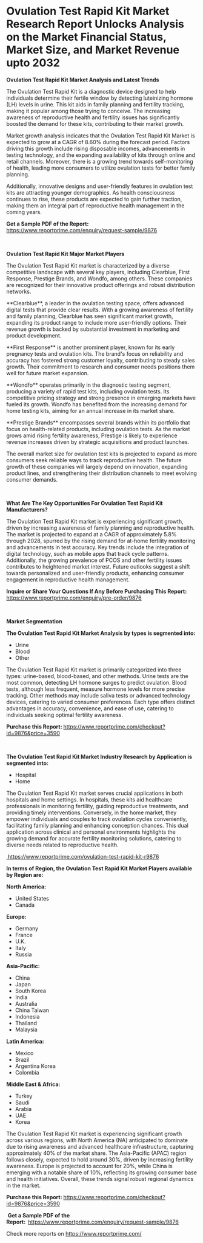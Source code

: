 <p><h1>Ovulation Test Rapid Kit Market Research Report Unlocks Analysis on the Market Financial Status, Market Size, and Market Revenue upto 2032</h1></p><p><strong>Ovulation Test Rapid Kit Market Analysis and Latest Trends</strong></p>
<p><p>The Ovulation Test Rapid Kit is a diagnostic device designed to help individuals determine their fertile window by detecting luteinizing hormone (LH) levels in urine. This kit aids in family planning and fertility tracking, making it popular among those trying to conceive. The increasing awareness of reproductive health and fertility issues has significantly boosted the demand for these kits, contributing to their market growth.</p><p>Market growth analysis indicates that the Ovulation Test Rapid Kit Market is expected to grow at a CAGR of 8.60% during the forecast period. Factors driving this growth include rising disposable incomes, advancements in testing technology, and the expanding availability of kits through online and retail channels. Moreover, there is a growing trend towards self-monitoring of health, leading more consumers to utilize ovulation tests for better family planning.</p><p>Additionally, innovative designs and user-friendly features in ovulation test kits are attracting younger demographics. As health consciousness continues to rise, these products are expected to gain further traction, making them an integral part of reproductive health management in the coming years.</p></p>
<p><strong>Get a Sample PDF of the Report:&nbsp;</strong> <a href="https://www.reportprime.com/enquiry/request-sample/9876?utm_campaign=2463&utm_medium=2&utm_source=Github&utm_content=ia&utm_term=20032025&utm_id=ovulation-test-rapid-kit">https://www.reportprime.com/enquiry/request-sample/9876</a></p>
<p>&nbsp;</p>
<p><strong>Ovulation Test Rapid Kit Major Market Players</strong></p>
<p><p>The Ovulation Test Rapid Kit market is characterized by a diverse competitive landscape with several key players, including Clearblue, First Response, Prestige Brands, and Wondfo, among others. These companies are recognized for their innovative product offerings and robust distribution networks.</p><p>**Clearblue**, a leader in the ovulation testing space, offers advanced digital tests that provide clear results. With a growing awareness of fertility and family planning, Clearblue has seen significant market growth, expanding its product range to include more user-friendly options. Their revenue growth is backed by substantial investment in marketing and product development.</p><p>**First Response** is another prominent player, known for its early pregnancy tests and ovulation kits. The brand's focus on reliability and accuracy has fostered strong customer loyalty, contributing to steady sales growth. Their commitment to research and consumer needs positions them well for future market expansion.</p><p>**Wondfo** operates primarily in the diagnostic testing segment, producing a variety of rapid test kits, including ovulation tests. Its competitive pricing strategy and strong presence in emerging markets have fueled its growth. Wondfo has benefited from the increasing demand for home testing kits, aiming for an annual increase in its market share.</p><p>**Prestige Brands** encompasses several brands within its portfolio that focus on health-related products, including ovulation tests. As the market grows amid rising fertility awareness, Prestige is likely to experience revenue increases driven by strategic acquisitions and product launches.</p><p>The overall market size for ovulation test kits is projected to expand as more consumers seek reliable ways to track reproductive health. The future growth of these companies will largely depend on innovation, expanding product lines, and strengthening their distribution channels to meet evolving consumer demands.</p></p>
<p>&nbsp;</p>
<p><strong>What Are The Key Opportunities For Ovulation Test Rapid Kit Manufacturers?</strong></p>
<p><p>The Ovulation Test Rapid Kit market is experiencing significant growth, driven by increasing awareness of family planning and reproductive health. The market is projected to expand at a CAGR of approximately 5.8% through 2028, spurred by the rising demand for at-home fertility monitoring and advancements in test accuracy. Key trends include the integration of digital technology, such as mobile apps that track cycle patterns. Additionally, the growing prevalence of PCOS and other fertility issues contributes to heightened market interest. Future outlooks suggest a shift towards personalized and user-friendly products, enhancing consumer engagement in reproductive health management.</p></p>
<p><strong>Inquire or Share Your Questions If Any Before Purchasing This Report:</strong> <a href="https://www.reportprime.com/enquiry/pre-order/9876?utm_campaign=2463&utm_medium=2&utm_source=Github&utm_content=ia&utm_term=20032025&utm_id=ovulation-test-rapid-kit">https://www.reportprime.com/enquiry/pre-order/9876</a></p>
<p>&nbsp;</p>
<p><strong>Market Segmentation</strong></p>
<p><strong>The Ovulation Test Rapid Kit Market Analysis by types is segmented into:</strong></p>
<p><ul><li>Urine</li><li>Blood</li><li>Other</li></ul></p>
<p><p>The Ovulation Test Rapid Kit market is primarily categorized into three types: urine-based, blood-based, and other methods. Urine tests are the most common, detecting LH hormone surges to predict ovulation. Blood tests, although less frequent, measure hormone levels for more precise tracking. Other methods may include saliva tests or advanced technology devices, catering to varied consumer preferences. Each type offers distinct advantages in accuracy, convenience, and ease of use, catering to individuals seeking optimal fertility awareness.</p></p>
<p><strong>Purchase this Report:&nbsp;</strong><a href="https://www.reportprime.com/checkout?id=9876&price=3590&utm_campaign=2463&utm_medium=2&utm_source=Github&utm_content=ia&utm_term=20032025&utm_id=ovulation-test-rapid-kit">https://www.reportprime.com/checkout?id=9876&price=3590</a></p>
<p>&nbsp;</p>
<p><strong>The Ovulation Test Rapid Kit Market Industry Research by Application is segmented into:</strong></p>
<p><ul><li>Hospital</li><li>Home</li></ul></p>
<p><p>The Ovulation Test Rapid Kit market serves crucial applications in both hospitals and home settings. In hospitals, these kits aid healthcare professionals in monitoring fertility, guiding reproductive treatments, and providing timely interventions. Conversely, in the home market, they empower individuals and couples to track ovulation cycles conveniently, facilitating family planning and enhancing conception chances. This dual application across clinical and personal environments highlights the growing demand for accurate fertility monitoring solutions, catering to diverse needs related to reproductive health.</p></p>
<p><a href="https://www.reportprime.com/ovulation-test-rapid-kit-r9876?utm_campaign=2463&utm_medium=2&utm_source=Github&utm_content=ia&utm_term=20032025&utm_id=ovulation-test-rapid-kit">&nbsp;https://www.reportprime.com/ovulation-test-rapid-kit-r9876</a></p>
<p><strong>In terms of Region, the Ovulation Test Rapid Kit Market Players available by Region are:</strong></p>
<p>
    <p> <strong> North America: </strong>
        <ul>
            <li>United States</li>
            <li>Canada</li>
        </ul>
        </p> 
    <p> <strong> Europe: </strong>
        <ul>
            <li>Germany</li>
            <li>France</li>
            <li>U.K.</li>
            <li>Italy</li>
            <li>Russia</li>
        </ul>
        </p> 
    <p> <strong> Asia-Pacific: </strong>
        <ul>
            <li>China</li>
            <li>Japan</li>
            <li>South Korea</li>
            <li>India</li>
            <li>Australia</li>
            <li>China Taiwan</li>
            <li>Indonesia</li>
            <li>Thailand</li>
            <li>Malaysia</li>
        </ul>
        </p> 
    <p> <strong> Latin America: </strong>
        <ul>
            <li>Mexico</li>
            <li>Brazil</li>
            <li>Argentina Korea</li>
            <li>Colombia</li>
        </ul>
        </p> 
    <p> <strong> Middle East & Africa: </strong>
        <ul>
            <li>Turkey</li>
            <li>Saudi</li>
            <li>Arabia</li>
            <li>UAE</li>
            <li>Korea</li>
        </ul>
    </p>
    </p>
<p><p>The Ovulation Test Rapid Kit market is experiencing significant growth across various regions, with North America (NA) anticipated to dominate due to rising awareness and advanced healthcare infrastructure, capturing approximately 40% of the market share. The Asia-Pacific (APAC) region follows closely, expected to hold around 30%, driven by increasing fertility awareness. Europe is projected to account for 20%, while China is emerging with a notable share of 10%, reflecting its growing consumer base and health initiatives. Overall, these trends signal robust regional dynamics in the market.</p></p>
<p><strong>Purchase this Report: </strong><a href="https://www.reportprime.com/checkout?id=9876&price=3590&utm_campaign=2463&utm_medium=2&utm_source=Github&utm_content=ia&utm_term=20032025&utm_id=ovulation-test-rapid-kit">https://www.reportprime.com/checkout?id=9876&price=3590</a></p>
<p>&nbsp;<strong>Get a Sample PDF of the Report:&nbsp;&nbsp;</strong><a href="https://www.reportprime.com/enquiry/request-sample/9876?utm_campaign=2463&utm_medium=2&utm_source=Github&utm_content=ia&utm_term=20032025&utm_id=ovulation-test-rapid-kit">https://www.reportprime.com/enquiry/request-sample/9876</a></p>
<p><strong></strong></p>
<p>Check more reports on <a href="https://www.reportprime.com/?utm_campaign=2463&utm_medium=2&utm_source=Github&utm_content=ia&utm_term=20032025&utm_id=ovulation-test-rapid-kit">https://www.reportprime.com/</a></p>